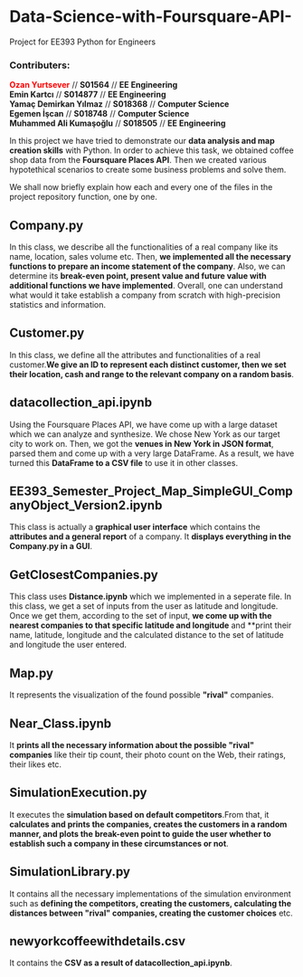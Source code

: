 # Data-Science-with-Foursquare-API-
Project for EE393 Python for Engineers

### Contributers:

<span style="color:red">****Ozan Yurtsever**** </span>// **S01564** // **EE Engineering** <br/>
****Emin Kartcı**** // **S014877** // **EE Engineering** <br/>
****Yamaç Demirkan Yılmaz**** // **S018368** // **Computer Science** <br/>
****Egemen İşcan**** // **S018748** // **Computer Science** <br/>
****Muhammed Ali Kumaşoğlu**** // **S018505** // **EE Engineering**  <br/>

In this project we have tried to demonstrate our **data analysis and map creation skills** with Python. In order to achieve this task, we obtained coffee shop data from the **Foursquare Places API**. Then we created various hypotethical scenarios to create some business problems and solve them.

We shall now briefly explain how each and every one of the files in the project repository function, one by one.

## Company.py 

In this class, we describe all the functionalities of a real company like its name, location, sales volume etc. Then, **we implemented all the necessary functions to prepare an income statement of the company**. Also, we can determine its **break-even point, present value and future value with additional functions we have implemented**. Overall, one can understand what would it take establish a company from scratch with high-precision statistics and information.

## Customer.py

In this class, we define all the attributes and functionalities of a real customer.**We give an ID to represent each distinct customer, then we set their location, cash and range to the relevant company on a random basis**.

## datacollection_api.ipynb

Using the Foursquare Places API, we have come up with a large dataset which we can analyze and synthesize. We chose New York as our target city to work on. Then, we got the **venues in New York in JSON format**, parsed them and come up with a very large DataFrame. As a result, we have turned this **DataFrame to a CSV file** to use it in other classes.

## EE393_Semester_Project_Map_SimpleGUI_CompanyObject_Version2.ipynb

This class is actually a **graphical user interface** which contains the **attributes and a general report** of a company. It **displays everything in the Company.py in a GUI**.

## GetClosestCompanies.py

This class uses **Distance.ipynb** which we implemented in a seperate file. In this class, we get a set of inputs from the user as latitude and longitude. Once we get them, according to the set of input, **we come up with the nearest companies to that specific latitude and longitude** and **print their name, latitude, longitude and the calculated distance to the set of latitude and longitude the user entered.

## Map.py

It represents the visualization of the found possible **"rival"** companies.

## Near_Class.ipynb 

It **prints all the necessary information about the possible "rival" companies** like their tip count, their photo count on the Web, their ratings, their likes etc.

## SimulationExecution.py

It executes the **simulation based on default competitors**.From that, it **calculates and prints the companies, creates the customers in a random manner, and plots the break-even point to guide the user whether to establish such a company in these circumstances or not**.

## SimulationLibrary.py

It contains all the necessary implementations of the simulation environment such as **defining the competitors, creating the customers, calculating the distances between "rival" companies, creating the customer choices** etc.

## newyorkcoffeewithdetails.csv
It contains the **CSV as a result of datacollection_api.ipynb**.

